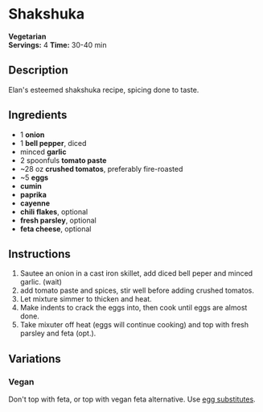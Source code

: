 # Shakshuka

**Vegetarian**  
**Servings:** 4 
**Time:** 30-40 min

## Description

Elan's esteemed shakshuka recipe, spicing done to taste. 

## Ingredients

- 1 **onion**
- 1 **bell pepper**, diced
- minced **garlic**
- 2 spoonfuls **tomato paste**
- ~28 oz **crushed tomatos**, preferably fire-roasted
- ~5 **eggs**
- **cumin**
- **paprika**
- **cayenne**
- **chili flakes**, optional
- **fresh parsley**, optional
- **feta cheese**, optional


## Instructions

1. Sautee an onion in a cast iron skillet, add diced bell peper and minced garlic.
(wait)
2. add tomato paste and spices, stir well before adding crushed tomatos.
3. Let mixture simmer to thicken and heat.
4. Make indents to crack the eggs into, then cook until eggs are almost done.
5. Take mixuter off heat (eggs will continue cooking) and top with fresh parsley and feta (opt.).

## Variations

### Vegan

Don't top with feta, or top with vegan feta alternative. Use [egg substitutes](../README.md#Eggs).
